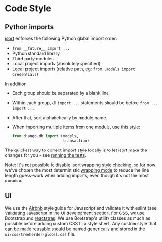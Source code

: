 Code Style
==========

Python imports
--------------

[isort](https://github.com/timothycrosley/isort) enforces the following Python global import order:

* ``from __future__ import ...``
* Python standard library
* Third party modules
* Local project imports (absolutely specified)
* Local project imports (relative path, eg: ``from .models import Credentials``)

In addition:

* Each group should be separated by a blank line.
* Within each group, all ``import ...`` statements should be before ``from ... import ...``.
* After that, sort alphabetically by module name.
* When importing multiple items from one module, use this style:

  ```python
  from django.db import (models,
                         transaction)
  ```

The quickest way to correct import style locally is to let isort make the changes for you - see
[running the tests](common_tasks.html#running-the-tests).

Note: It's not possible to disable isort wrapping style checking, so for now we've chosen the
most deterministic [wrapping mode](https://github.com/timothycrosley/isort#multi-line-output-modes)
to reduce the line length guess-work when adding imports, even though it's not the most concise.

UI
--------------

We use the [Airbnb](https://github.com/airbnb/javascript) style guide for Javascript and validate it with eslint (see Validating Javascript in the [UI development section](ui/installation.md#validating-javaScript). For CSS, we use Bootstrap and [reactstrap](https://reactstrap.github.io/). We use Bootstrap's utility classes as much as possible before adding custom CSS to a style sheet. Any custom style that can be made reusable should be named generically and stored in the ``ui/css/treeherder-global.css`` file.
